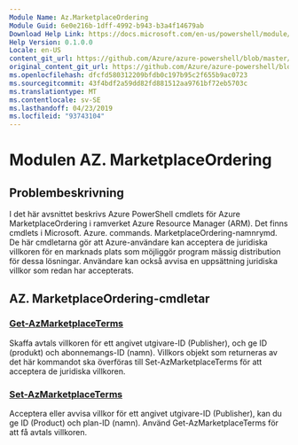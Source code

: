 ```yaml
---
Module Name: Az.MarketplaceOrdering
Module Guid: 6e0e216b-1dff-4992-b943-b3a4f14679ab
Download Help Link: https://docs.microsoft.com/en-us/powershell/module/az.marketplaceordering
Help Version: 0.1.0.0
Locale: en-US
content_git_url: https://github.com/Azure/azure-powershell/blob/master/src/MarketplaceOrdering/MarketplaceOrdering/help/Az.MarketplaceOrdering.md
original_content_git_url: https://github.com/Azure/azure-powershell/blob/master/src/MarketplaceOrdering/MarketplaceOrdering/help/Az.MarketplaceOrdering.md
ms.openlocfilehash: dfcfd580312209bfdb0c197b95c2f655b9ac0723
ms.sourcegitcommit: 43f4bdf2a59dd82fd881512aa9761bf72eb5703c
ms.translationtype: MT
ms.contentlocale: sv-SE
ms.lasthandoff: 04/23/2019
ms.locfileid: "93743104"
---
```

# Modulen AZ. MarketplaceOrdering
## Problembeskrivning
I det här avsnittet beskrivs Azure PowerShell cmdlets för Azure MarketplaceOrdering i ramverket Azure Resource Manager (ARM). Det finns cmdlets i Microsoft. Azure. commands. MarketplaceOrdering-namnrymd. De här cmdletarna gör att Azure-användare kan acceptera de juridiska villkoren för en marknads plats som möjliggör program mässig distribution för dessa lösningar. Användare kan också avvisa en uppsättning juridiska villkor som redan har accepterats.

## AZ. MarketplaceOrdering-cmdletar
### [Get-AzMarketplaceTerms](Get-AzMarketplaceTerms.md)
Skaffa avtals villkoren för ett angivet utgivare-ID (Publisher), och ge ID (produkt) och abonnemangs-ID (namn). Villkors objekt som returneras av det här kommandot ska överföras till Set-AzMarketplaceTerms för att acceptera de juridiska villkoren.

### [Set-AzMarketplaceTerms](Set-AzMarketplaceTerms.md)
Acceptera eller avvisa villkor för ett angivet utgivare-ID (Publisher), kan du ge ID (Product) och plan-ID (namn). Använd Get-AzMarketplaceTerms för att få avtals villkoren.

